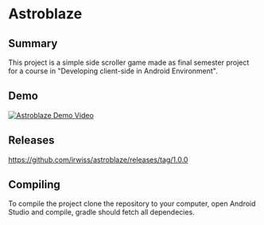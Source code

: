 # Astroblaze

## Summary

This project is a simple side scroller game made as final semester project for a course in "Developing client-side in Android Environment".

## Demo

[![Astroblaze Demo Video](https://user-images.githubusercontent.com/6560075/125796263-71980dfe-7c7f-4e0d-a7fb-05b8330afd2a.png)](https://youtu.be/54PhBKuJAIc "Astroblaze Demo Video")

## Releases

https://github.com/irwiss/astroblaze/releases/tag/1.0.0

## Compiling

To compile the project clone the repository to your computer, open Android Studio and compile, gradle should fetch all dependecies.
